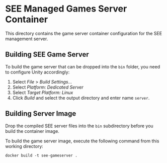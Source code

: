 # SEE Managed Games Server Container

This directory contains the game server container configuration for the SEE management server.


## Building SEE Game Server

To build the game server that can be dropped into the `bin` folder, you need to configure Unity accordingly:

1. Select *File* > *Build Settings…*
2. Select *Platform: Dedicated Server*
3. Select *Target Platform: Linux*
4. Click *Build* and select the output directory and enter name `server`.


## Building Server Image

Drop the compiled SEE server files into the `bin` subdirectory before you build the container image.

To build the game server image, execute the following command from this working directory:

```
docker build -t see-gameserver .
```
